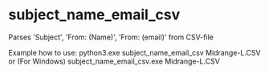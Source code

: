 # subject_name_email_csv

Parses 'Subject', 'From: (Name)', 'From: (email)' from CSV-file

Example how to use:
  python3.exe subject_name_email_csv Midrange-L.CSV
or
  (For Windows)
  subject_name_email_csv.exe Midrange-L.CSV
  
